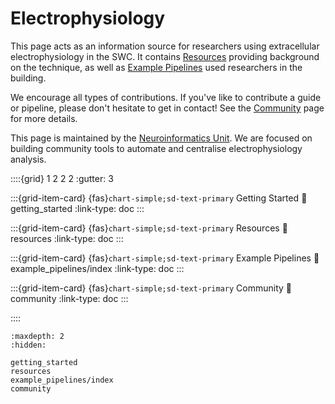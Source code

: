 # Electrophysiology

This page acts as an information source for researchers using
extracellular electrophysiology in the SWC. It contains
[Resources](resources.md) providing background on
the technique, as well as
[Example Pipelines](auto_examples_ephys/index)
used researchers in the building.

We encourage all types of contributions. If you've like to contribute a
guide or pipeline, please don't hesitate to get in contact! See the
[Community](community.md)
page for more details.

This page is maintained by the [Neuroinformatics Unit](https://neuroinformatics.dev).
We are focused on building community tools to automate
and centralise electrophysiology analysis.


::::{grid} 1 2 2 2
:gutter: 3

:::{grid-item-card} {fas}`chart-simple;sd-text-primary` Getting Started
:link: getting_started
:link-type: doc
:::

:::{grid-item-card} {fas}`chart-simple;sd-text-primary` Resources
:link: resources
:link-type: doc
:::

:::{grid-item-card} {fas}`chart-simple;sd-text-primary` Example Pipelines
:link: example_pipelines/index
:link-type: doc
:::

:::{grid-item-card} {fas}`chart-simple;sd-text-primary` Community
:link: community
:link-type: doc
:::

::::

```{toctree}
:maxdepth: 2
:hidden:

getting_started
resources
example_pipelines/index
community
```
